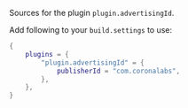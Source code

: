 Sources for the plugin `plugin.advertisingId`.

Add following to your `build.settings` to use:
```lua
{
    plugins = {
        "plugin.advertisingId" = {
            publisherId = "com.coronalabs",
        },
    },
}
```
